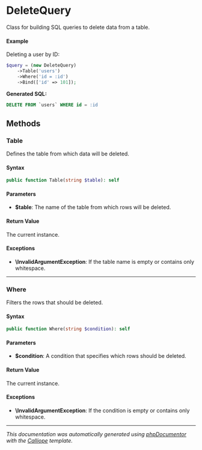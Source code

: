 # DeleteQuery

Class for building SQL queries to delete data from a table.

#### Example

Deleting a user by ID:

```php
$query = (new DeleteQuery)
    ->Table('users')
    ->Where('id = :id')
    ->Bind(['id' => 101]);
```

**Generated SQL:**
```sql
DELETE FROM `users` WHERE id = :id
```

## Methods

### Table

Defines the table from which data will be deleted.

#### Syntax

```php
public function Table(string $table): self
```

#### Parameters

- **$table**: The name of the table from which rows will be deleted.

#### Return Value

The current instance.

#### Exceptions

- **\InvalidArgumentException**: If the table name is empty or contains only whitespace.

---

### Where

Filters the rows that should be deleted.

#### Syntax

```php
public function Where(string $condition): self
```

#### Parameters

- **$condition**: A condition that specifies which rows should be deleted.

#### Return Value

The current instance.

#### Exceptions

- **\InvalidArgumentException**: If the condition is empty or contains only whitespace.

---

*This documentation was automatically generated using [phpDocumentor](http://www.phpdoc.org/) with the [Calliope](https://github.com/DaphneWebFramework/Calliope) template.*
